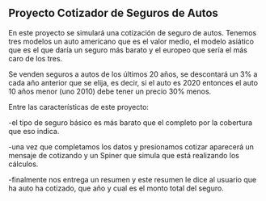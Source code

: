 ## Proyecto Cotizador de Seguros de Autos

En este proyecto se simulará una cotización de seguro de autos.
Tenemos tres modelos un auto americano que es el valor medio, el modelo asiático que es el que daría un seguro más barato y el 
europeo que sería el más caro de los tres.

Se venden seguros a autos de los últimos 20 años, se descontará un 3% a cada año anterior que se elija, es decir, si el auto es
2020 entonces el auto 10 años menor (uno 2010) debe tener un precio 30% menos.

Entre las características de este proyecto:

-el tipo de seguro básico es más barato que el completo por la cobertura que eso indica.

-una vez que completamos los datos y presionamos cotizar aparecerá un mensaje de cotizando y un Spiner que simula que está 
realizando los cálculos.

-finalmente nos entrega un resumen y este resumen le dice al usuario que ha auto ha cotizado, que año y cual es el monto total
del seguro.
